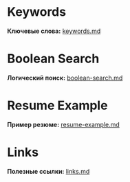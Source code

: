 # Keywords
**Ключевые слова:** [keywords.md](keywords.md)

# Boolean Search
**Логический поиск:** [boolean-search.md](boolean-search.md)

# Resume Example
**Пример резюме:** [resume-example.md](resume-example.md)

# Links
**Полезные ссылки:** [links.md](links.md)
